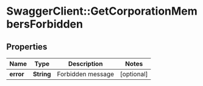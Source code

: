 # SwaggerClient::GetCorporationMembersForbidden

## Properties
Name | Type | Description | Notes
------------ | ------------- | ------------- | -------------
**error** | **String** | Forbidden message | [optional] 


